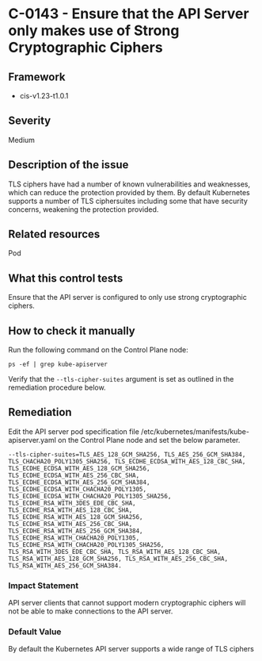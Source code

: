 # C-0143 - Ensure that the API Server only makes use of Strong Cryptographic Ciphers

## Framework
* cis-v1.23-t1.0.1
 
## Severity
Medium

## Description of the issue
TLS ciphers have had a number of known vulnerabilities and weaknesses, which can reduce the protection provided by them. By default Kubernetes supports a number of TLS ciphersuites including some that have security concerns, weakening the protection provided.
 
## Related resources
Pod
 
## What this control tests 
Ensure that the API server is configured to only use strong cryptographic ciphers.
 
## How to check it manually 
Run the following command on the Control Plane node:

 
```
ps -ef | grep kube-apiserver

```
 Verify that the `--tls-cipher-suites` argument is set as outlined in the remediation procedure below.
 
## Remediation
Edit the API server pod specification file /etc/kubernetes/manifests/kube-apiserver.yaml on the Control Plane node and set the below parameter.

 
```
--tls-cipher-suites=TLS_AES_128_GCM_SHA256, TLS_AES_256_GCM_SHA384, TLS_CHACHA20_POLY1305_SHA256, TLS_ECDHE_ECDSA_WITH_AES_128_CBC_SHA, TLS_ECDHE_ECDSA_WITH_AES_128_GCM_SHA256, TLS_ECDHE_ECDSA_WITH_AES_256_CBC_SHA, TLS_ECDHE_ECDSA_WITH_AES_256_GCM_SHA384, TLS_ECDHE_ECDSA_WITH_CHACHA20_POLY1305, TLS_ECDHE_ECDSA_WITH_CHACHA20_POLY1305_SHA256, TLS_ECDHE_RSA_WITH_3DES_EDE_CBC_SHA, TLS_ECDHE_RSA_WITH_AES_128_CBC_SHA, TLS_ECDHE_RSA_WITH_AES_128_GCM_SHA256, TLS_ECDHE_RSA_WITH_AES_256_CBC_SHA, TLS_ECDHE_RSA_WITH_AES_256_GCM_SHA384, TLS_ECDHE_RSA_WITH_CHACHA20_POLY1305, TLS_ECDHE_RSA_WITH_CHACHA20_POLY1305_SHA256, TLS_RSA_WITH_3DES_EDE_CBC_SHA, TLS_RSA_WITH_AES_128_CBC_SHA, TLS_RSA_WITH_AES_128_GCM_SHA256, TLS_RSA_WITH_AES_256_CBC_SHA, TLS_RSA_WITH_AES_256_GCM_SHA384.

```
 
### Impact Statement
API server clients that cannot support modern cryptographic ciphers will not be able to make connections to the API server.
 
### Default Value
By default the Kubernetes API server supports a wide range of TLS ciphers
 

